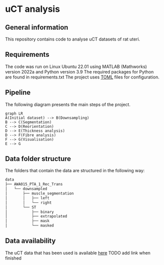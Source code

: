 # uCT analysis
## General information
This repository contains code to analyse uCT datasets of rat uteri. 

## Requirements
The code was run on Linux Ubuntu 22.01 using MATLAB (Mathworks) version 2022a and Python version 3.9
The required packages for Python are found in requirements.txt
The project uses [TOML](https://toml.io/en/) files for configuration.

## Pipeline
The following diagram presents the main steps of the project. 
```mermaid
graph LR
A(Initial dataset) --> B(Downsampling)
B --> C(Segmentation)
C --> D(Reorientation)
D --> E(Thickness analysis)
D --> F(Fibre analysis)
F --> G(Visualisation)
E --> G
```

## Data folder structure
The folders that contain the data are structured in the following way:
```bash
data
├── AWA015_PTA_1_Rec_Trans
│   └── downsampled
│       ├── muscle_segmentation
│       │   ├── left
│       │   └── right
│       └── ST
│           ├── binary
│           ├── extrapolated
│           ├── mask
│           └── masked
```

## Data availability
The uCT data that has been used is available [here](https://figshare.com/) TODO add link when finished


